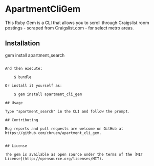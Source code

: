 # ApartmentCliGem

This Ruby Gem is a CLI that allows you to scroll through Craigslist room postings - scraped from Craigslist.com - for select metro areas.

## Installation

gem install apartment_search
```

And then execute:

    $ bundle

Or install it yourself as:

    $ gem install apartment_cli_gem

## Usage

Type "apartment_search" in the CLI and follow the prompt.

## Contributing

Bug reports and pull requests are welcome on GitHub at https://github.com/cbruen/apartment_cli_gem.


## License

The gem is available as open source under the terms of the [MIT License](http://opensource.org/licenses/MIT).
